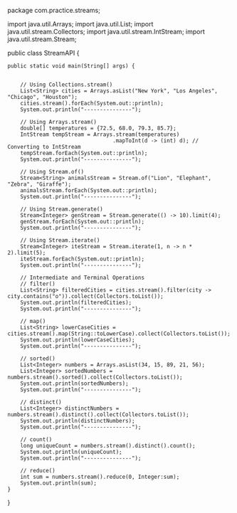 package com.practice.streams;

import java.util.Arrays;
import java.util.List;
import java.util.stream.Collectors;
import java.util.stream.IntStream;
import java.util.stream.Stream;

public class StreamAPI {

    public static void main(String[] args) {

      
        // Using Collections.stream()
        List<String> cities = Arrays.asList("New York", "Los Angeles", "Chicago", "Houston");
        cities.stream().forEach(System.out::println);
        System.out.println("---------------");

        // Using Arrays.stream()
        double[] temperatures = {72.5, 68.0, 79.3, 85.7};
        IntStream tempStream = Arrays.stream(temperatures)
                                     .mapToInt(d -> (int) d); // Converting to IntStream
        tempStream.forEach(System.out::println);
        System.out.println("---------------");

        // Using Stream.of()
        Stream<String> animalsStream = Stream.of("Lion", "Elephant", "Zebra", "Giraffe");
        animalsStream.forEach(System.out::println);
        System.out.println("---------------");

        // Using Stream.generate()
        Stream<Integer> genStream = Stream.generate(() -> 10).limit(4);
        genStream.forEach(System.out::println);
        System.out.println("---------------");

        // Using Stream.iterate()
        Stream<Integer> iteStream = Stream.iterate(1, n -> n * 2).limit(5);
        iteStream.forEach(System.out::println);
        System.out.println("---------------");

        // Intermediate and Terminal Operations
        // filter()
        List<String> filteredCities = cities.stream().filter(city -> city.contains("o")).collect(Collectors.toList());
        System.out.println(filteredCities);
        System.out.println("---------------");

        // map()
        List<String> lowerCaseCities = cities.stream().map(String::toLowerCase).collect(Collectors.toList());
        System.out.println(lowerCaseCities);
        System.out.println("---------------");

        // sorted()
        List<Integer> numbers = Arrays.asList(34, 15, 89, 21, 56);
        List<Integer> sortedNumbers = numbers.stream().sorted().collect(Collectors.toList());
        System.out.println(sortedNumbers);
        System.out.println("---------------");

        // distinct()
        List<Integer> distinctNumbers = numbers.stream().distinct().collect(Collectors.toList());
        System.out.println(distinctNumbers);
        System.out.println("---------------");

        // count()
        long uniqueCount = numbers.stream().distinct().count();
        System.out.println(uniqueCount);
        System.out.println("---------------");

        // reduce()
        int sum = numbers.stream().reduce(0, Integer:sum);
        System.out.println(sum);
    }
}
